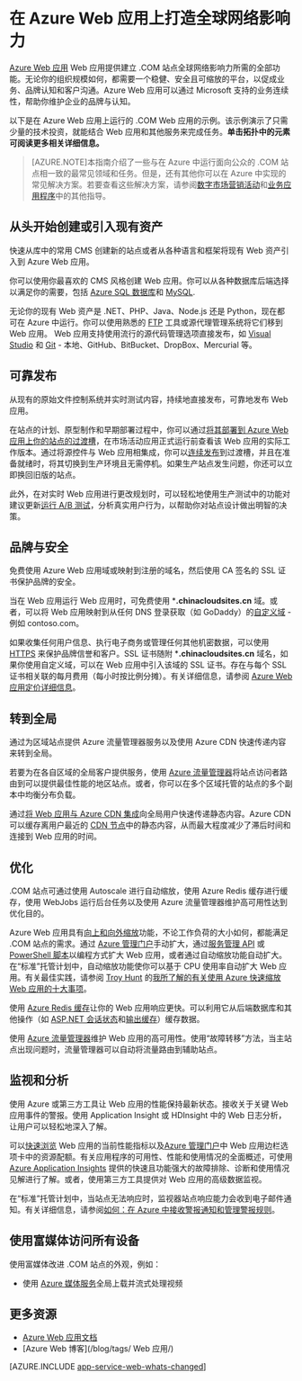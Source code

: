 <properties 
	pageTitle="在 Azure Web 应用上打造全球网络影响力" 
	description="本指南提供了如何在 Azure Web 应用上托管您的组织的 (.COM) Web 应用的技术概述。内容包括部署、自定义域、SSL 和监视。" 
	editor="jimbe" 
	manager="wpickett" 
	authors="cephalin" 
	services="app-service\web" 
	documentationCenter=""/>

<tags
	ms.service="web-sites"
	ms.date="02/26/2016" 
	wacn.date="02/17/2016"/>


# 在 Azure Web 应用上打造全球网络影响力

[Azure Web 应用](/documentation/services/web-sites/) Web 应用提供建立 .COM 站点全球网络影响力所需的全部功能。无论你的组织规模如何，都需要一个稳健、安全且可缩放的平台，以促成业务、品牌认知和客户沟通。Azure Web 应用可以通过 Microsoft 支持的业务连续性，帮助你维护企业的品牌与认知。


以下是在 Azure Web 应用上运行的 .COM Web 应用的示例。该示例演示了只需少量的技术投资，就能结合 Web 应用和其他服务来完成任务。**单击拓扑中的元素可阅读更多相关详细信息。**

<div style="display:none">
![](./media/web-sites-global-web-presence-solution-overview/corp-website-visio.svg)
</div>

<object type="image/svg+xml" data="./media/web-sites-global-web-presence-solution-overview/corp-website-visio.svg" width="100%" height="100%"></object>

> [AZURE.NOTE]本指南介绍了一些与在 Azure 中运行面向公众的 .COM 站点相一致的最常见领域和任务。但是，还有其他你可以在 Azure 中实现的常见解决方案。若要查看这些解决方案，请参阅[数字市场营销活动](/documentation/articles/web-sites-digital-marketing-application-solution-overview)和[业务应用程序](/documentation/articles/web-sites-business-application-solution-overview)中的其他指导。

## 从头开始创建或引入现有资产

快速从库中的常用 CMS 创建新的站点或者从各种语言和框架将现有 Web 资产引入到 Azure Web 应用。

你可以使用你最喜欢的 CMS 风格创建 Web 应用。你可以从各种数据库后端选择以满足你的需要，包括 [Azure SQL 数据库]和 [MySQL].

无论你的现有 Web 资产是 .NET、PHP、Java、Node.js 还是 Python，现在都可在 Azure 中运行。你可以使用熟悉的 [FTP] 工具或源代理管理系统将它们移到 Web 应用。 Web 应用支持使用流行的源代码管理选项直接发布，如 [Visual Studio] 和 [Git] - 本地、GitHub、BitBucket、DropBox、Mercurial 等。

## 可靠发布

从现有的原始文件控制系统并实时测试内容，持续地直接发布，可靠地发布 Web 应用。

在站点的计划、原型制作和早期部署过程中，你可以通过[将其部署到 Azure Web 应用上你的站点的过渡槽]，在市场活动应用正式运行前查看该 Web 应用的实际工作版本。通过将源控件与 Web 应用相集成，你可以[连续发布]到过渡槽，并且在准备就绪时，将其切换到生产环境且无需停机。如果生产站点发生问题，你还可以立即换回旧版的站点。

此外，在对实时 Web 应用进行更改规划时，可以轻松地使用生产测试中的功能对建议更新[运行 A/B 测试]，分析真实用户行为，以帮助你对站点设计做出明智的决策。

## 品牌与安全

免费使用 Azure Web 应用域或映射到注册的域名，然后使用 CA 签名的 SSL 证书保护品牌的安全。

当在 Web 应用运行 Web 应用时，可免费使用 ***.chinacloudsites.cn** 域。或者，可以将 Web 应用映射到从任何 DNS 登录获取（如 GoDaddy）的[自定义域] - 例如 contoso.com。

如果收集任何用户信息、执行电子商务或管理任何其他机密数据，可以使用 [HTTPS] 来保护品牌信誉和客户。SSL 证书随附 ***.chinacloudsites.cn** 域名，如果你使用自定义域，可以在 Web 应用中引入该域的 SSL 证书。存在与每个 SSL 证书相关联的每月费用（每小时按比例分摊）。有关详细信息，请参阅 [Azure Web 应用定价详细信息]。

## 转到全局

通过为区域站点提供 Azure 流量管理器服务以及使用 Azure CDN 快速传递内容来转到全局。

若要为在各自区域的全局客户提供服务，使用 [Azure 流量管理器]将站点访问者路由到可以提供最佳性能的地区站点。或者，你可以在多个区域托管的站点的多个副本中均衡分布负载。

通过[将 Web 应用与 Azure CDN 集成]向全局用户快速传递静态内容。Azure CDN 可以缓存离用户最近的 [CDN 节点]中的静态内容，从而最大程度减少了滞后时间和连接到 Web 应用的时间。

## 优化

.COM 站点可通过使用 Autoscale 进行自动缩放，使用 Azure Redis 缓存进行缓存，使用 WebJobs 运行后台任务以及使用 Azure 流量管理器维护高可用性达到优化目的。

Azure Web 应用具有[向上和向外缩放]功能，不论工作负荷的大小如何，都能满足 .COM 站点的需求。通过 [Azure 管理门户](https://manage.windowsazure.cn/)手动扩大，通过[服务管理 API] 或 [PowerShell 脚本]以编程方式扩大 Web 应用，或者通过自动缩放功能自动扩大。在“标准”托管计划中，自动缩放功能使你可以基于 CPU 使用率自动扩大 Web 应用。有关最佳实践，请参阅 [Troy Hunt] 的[我所了解的有关使用 Azure 快速缩放 Web 应用的十大事项]。

使用 [Azure Redis 缓存]让你的 Web 应用响应更快。可以利用它从后端数据库和其他操作（如 [ASP.NET 会话状态]和[输出缓存]）缓存数据。

使用 [Azure 流量管理器]维护 Web 应用的高可用性。使用“故障转移”方法，当主站点出现问题时，流量管理器可以自动将流量路由到辅助站点。

## 监视和分析

使用 Azure 或第三方工具让 Web 应用的性能保持最新状态。接收关于关键 Web 应用事件的警报。使用 Application Insight 或 HDInsight 中的 Web 日志分析，让用户可以轻松地深入了解。

可以[快速浏览] Web 应用的当前性能指标以及[Azure 管理门户](https://manage.windowsazure.cn/)中 Web 应用边栏选项卡中的资源配额。有关应用程序的可用性、性能和使用情况的全面概述，可使用 [Azure Application Insights] 提供的快速且功能强大的故障排除、诊断和使用情况见解进行了解。或者，使用第三方工具提供对 Web 应用的高级数据监视。

在“标准”托管计划中，当站点无法响应时，监视器站点响应能力会收到电子邮件通知。有关详细信息，请参阅[如何：在 Azure 中接收警报通知和管理警报规则]。

## 使用富媒体访问所有设备

使用富媒体改进 .COM 站点的外观，例如：

-  使用 [Azure 媒体服务]全局上载并流式处理视频

## 更多资源

- [Azure Web 应用文档](/home/features/web-site/)
- [Azure Web 博客](/blog/tags/ Web 应用/)

[AZURE.INCLUDE [app-service-web-whats-changed](../includes/app-service-web-whats-changed.md)]


[Azure Websites]: /home/features/web-site/

[MySQL]: /documentation/articles/web-sites-php-mysql-deploy-use-git
[Azure SQL 数据库]: /documentation/articles/web-sites-dotnet-deploy-aspnet-mvc-app-membership-oauth-sql-database
[FTP]: /documentation/articles/web-sites-deploy#ftp
[Visual Studio]: /documentation/articles/web-sites-dotnet-get-started
[Git]: /documentation/articles/web-sites-publish-source-control

[将其部署到 Azure Web 应用上你的站点的过渡槽]: /documentation/articles/web-sites-staged-publishing
[连续发布]: http://rickrainey.com/2014/01/21/continuous-deployment-github-with-azure-web-sites-and-staged-publishing/
[运行 A/B 测试]: http://blogs.msdn.com/b/tomholl/archive/2014/11/10/a-b-testing-with-azure-websites.aspx

[自定义域]: /documentation/articles/web-sites-custom-domain-name
[HTTPS]: /documentation/articles/web-sites-configure-ssl-certificate
[Azure Web 应用定价详细信息]: /home/features/web-site#price

[Azure 流量管理器]: http://www.hanselman.com/blog/CloudPowerHowToScaleAzureWebsitesGloballyWithTrafficManager.aspx
[将 Web 应用与 Azure CDN 集成]: /documentation/articles/cdn-websites-with-cdn
[CDN 节点]: https://msdn.microsoft.com/zh-cn/library/azure/gg680302.aspx

[向上和向外缩放]: /documentation/articles/web-sites-scale
[Azure Management Portal]: http://manage.windowsazure.cn/
[服务管理 API]: https://msdn.microsoft.com/zh-cn/library/azure/ee460799.aspx
[PowerShell 脚本]: https://msdn.microsoft.com/zh-cn/library/azure/jj152841.aspx
[Troy Hunt]: https://twitter.com/troyhunt
[我所了解的有关使用 Azure 快速缩放 Web 应用的十大事项]: http://www.troyhunt.com/2014/09/10-things-i-learned-about-rapidly.html
[Azure Redis 缓存]: /blog/2014/06/05/mvc-movie-app-with-azure-redis-cache-in-15-minutes/
[ASP.NET 会话状态]: https://msdn.microsoft.com/zh-cn/library/azure/dn690522.aspx
[输出缓存]: https://msdn.microsoft.com/zh-cn/library/azure/dn798898.aspx

[快速浏览]: /documentation/articles/web-sites-monitor
[Azure Application Insights]: http://blogs.msdn.com/b/visualstudioalm/archive/2015/01/07/application-insights-and-azure-websites.aspx
[如何：在 Azure 中接收警报通知和管理警报规则]: http://msdn.microsoft.com/zh-cn/library/azure/dn306638.aspx

[Azure 媒体服务]: http://blogs.technet.com/b/cbernier/archive/2013/09/03/windows-azure-media-services-and-web-sites.aspx

 

<!---HONumber=82-->
